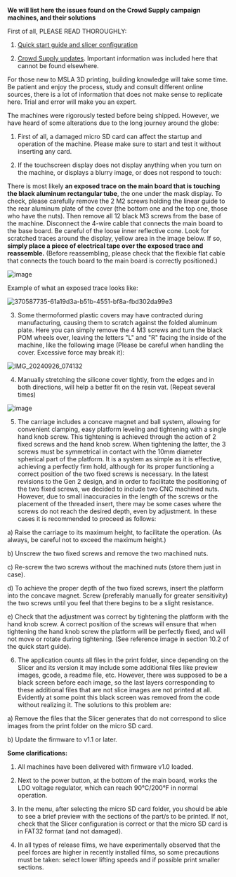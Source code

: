 **We will list here the issues found on the Crowd Supply campaign machines, and their solutions**

First of all, PLEASE READ THOROUGHLY:

1) [Quick start guide and slicer configuration](https://github.com/Lite3DP/Lite3DP-Gen-2/tree/main/Gen%202%20-%20Quick%20Start%20Guide)

2) [Crowd Supply updates](https://www.crowdsupply.com/lite3dp/lite3dp-gen-2/updates). Important information was included here that cannot be found elsewhere.

For those new to MSLA 3D printing, building knowledge will take some time. Be patient and enjoy the process, study and consult different online sources, there is a lot of information that does not make sense to replicate here. Trial and error will make you an expert.

The machines were rigorously tested before being shipped. However, we have heard of some alterations due to the long journey around the globe:

1) First of all, a damaged micro SD card can affect the startup and operation of the machine. Please make sure to start and test it without inserting any card.

2) If the touchscreen display does not display anything when you turn on the machine, or displays a blurry image, or does not respond to touch:

There is most likely **an exposed trace on the main board that is touching the black aluminum rectangular tube**, the one under the mask display. To check, please carefully remove the 2 M2 screws holding the linear guide to the rear aluminum plate of the cover (the bottom one and the top one, those who have the nuts). Then remove all 12 black M3 screws from the base of the machine. Disconnect the 4-wire cable that connects the main board to the base board. Be careful of the loose inner reflective cone. Look for scratched traces around the display, yellow area in the image below. If so, **simply place a piece of electrical tape over the exposed trace and reassemble.** (Before reassembling, please check that the flexible flat cable that connects the touch board to the main board is correctly positioned.) 

![image](https://github.com/user-attachments/assets/bdaee06c-19ef-478f-b6a8-3973f620e76d)

Example of what an exposed trace looks like:

![370587735-61a19d3a-b51b-4551-bf8a-fbd302da99e3](https://github.com/user-attachments/assets/1c40bf3e-3446-4f5a-a473-d0db40d9e2e6)


3) Some thermoformed plastic covers may have contracted during manufacturing, causing them to scratch against the folded aluminum plate. Here you can simply remove the 4 M3 screws and turn the black POM wheels over, leaving the letters "L" and "R" facing the inside of the machine, like the following image (Please be careful when handling the cover. Excessive force may break it):

![IMG_20240926_074132](https://github.com/user-attachments/assets/6bf5756a-f067-475d-871a-aac65bc21569)


4) Manually stretching the silicone cover tightly, from the edges and in both directions, will help a better fit on the resin vat. (Repeat several times)

![image](https://github.com/user-attachments/assets/8ee62d7b-7d2d-41ad-ad7d-cb174affc913)


5) The carriage includes a concave magnet and ball system, allowing for convenient clamping, easy platform leveling and tightening with a single hand knob screw. This tightening is achieved through the action of 2 fixed screws and the hand knob screw. When tightening the latter, the 3 screws must be symmetrical in contact with the 10mm diameter spherical part of the platform. It is a system as simple as it is effective, achieving a perfectly firm hold, although for its proper functioning a correct position of the two fixed screws is necessary.
In the latest revisions to the Gen 2 design, and in order to facilitate the positioning of the two fixed screws, we decided to include two CNC machined nuts. However, due to small inaccuracies in the length of the screws or the placement of the threaded insert, there may be some cases where the screws do not reach the desired depth, even by adjustment. In these cases it is recommended to proceed as follows:

a) Raise the carriage to its maximum height, to facilitate the operation. (As always, be careful not to exceed the maximum height.)

b) Unscrew the two fixed screws and remove the two machined nuts.

c) Re-screw the two screws without the machined nuts (store them just in case).

d) To achieve the proper depth of the two fixed screws, insert the platform into the concave magnet. Screw (preferably manually for greater sensitivity) the two screws until you feel that there begins to be a slight resistance.

e) Check that the adjustment was correct by tightening the platform with the hand knob screw. A correct position of the screws will ensure that when tightening the hand knob screw the platform will be perfectly fixed, and will not move or rotate during tightening. (See reference image in section 10.2 of the quick start guide).

6) The application counts all files in the print folder, since depending on the Slicer and its version it may include some additional files like preview images, gcode, a readme file, etc. However, there was supposed to be a black screen before each image, so the last layers corresponding to these additional files that are not slice images are not printed at all. Evidently at some point this black screen was removed from the code without realizing it. The solutions to this problem are:
   
a) Remove the files that the Slicer generates that do not correspond to slice images from the print folder on the micro SD card.

b) Update the firmware to v1.1 or later.


**Some clarifications:**

1) All machines have been delivered with firmware v1.0 loaded.

2) Next to the power button, at the bottom of the main board, works the LDO voltage regulator, which can reach 90°C/200°F in normal operation.

3) In the menu, after selecting the micro SD card folder, you should be able to see a brief preview with the sections of the part/s to be printed. If not, check that the Slicer configuration is correct or that the micro SD card is in FAT32 format (and not damaged).

4) In all types of release films, we have experimentally observed that the peel forces are higher in recently installed films, so some precautions must be taken: select lower lifting speeds and if possible print smaller sections.
